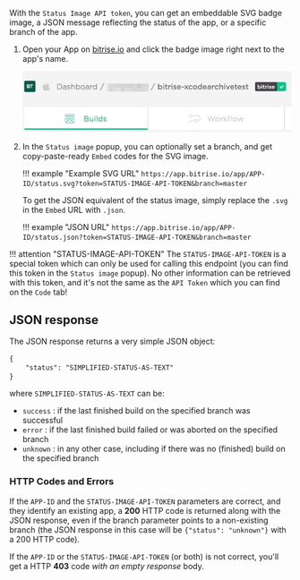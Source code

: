 With the `Status Image API token`, you can get an embeddable SVG badge image, a JSON message reflecting the status of the app, or a specific branch of the app.

1. Open your App on [bitrise.io](https://www.bitrise.io) and click the badge image right next to the app's name.

    ![Printscreen](../img/api/status-image-api-token.jpg)

2. In the `Status image` popup, you can optionally set a branch, and get copy-paste-ready `Embed` codes for the SVG image.  


    !!! example "Example SVG URL"
        ```
        https://app.bitrise.io/app/APP-ID/status.svg?token=STATUS-IMAGE-API-TOKEN&branch=master
        ```

    To get the JSON equivalent of the status image, simply replace the `.svg` in the `Embed` URL with `.json`.

    !!! example "JSON URL"
        ```
        https://app.bitrise.io/app/APP-ID/status.json?token=STATUS-IMAGE-API-TOKEN&branch=master
        ```

!!! attention "STATUS-IMAGE-API-TOKEN"
    The `STATUS-IMAGE-API-TOKEN` is a special token which can only be used for calling this endpoint (you can find this token in the `Status image` popup). No other information can be retrieved with this token, and it's not the same as the `API Token` which you can find on the `Code` tab!

## JSON response

The JSON response returns a very simple JSON object:

```
{
    "status": "SIMPLIFIED-STATUS-AS-TEXT"
}
```

where `SIMPLIFIED-STATUS-AS-TEXT` can be:

- `success` : if the last finished build on the specified branch was successful
- `error` : if the last finished build failed or was aborted on the specified branch
- `unknown` : in any other case, including if there was no (finished) build on the specified branch

### HTTP Codes and Errors

If the `APP-ID` and the `STATUS-IMAGE-API-TOKEN` parameters are correct,
and they identify an existing app, a __200__ HTTP code is returned along with the JSON response, even if the branch parameter points to a non-existing branch (the JSON response in this case will be `{"status": "unknown"}` with a 200 HTTP code).

If the `APP-ID` or the `STATUS-IMAGE-API-TOKEN` (or both) is not correct,
you'll get a HTTP __403__ code _with an empty response_ body.
